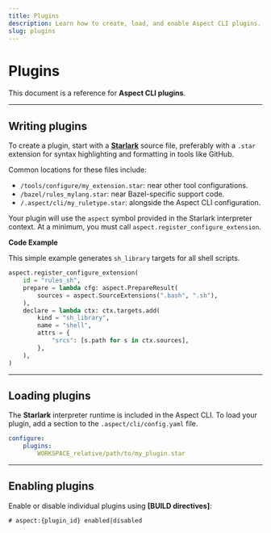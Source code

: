 ```yaml
---
title: Plugins
description: Learn how to create, load, and enable Aspect CLI plugins.
slug: plugins
---
```


# Plugins

This document is a reference for **Aspect CLI plugins**.

---

## Writing plugins

To create a plugin, start with a **[Starlark](https://github.com/bazelbuild/starlark)** source file, preferably with a `.star` extension for syntax highlighting and formatting in tools like GitHub.

Common locations for these files include:

* `/tools/configure/my_extension.star`: near other tool configurations.
* `/bazel/rules_mylang.star`: near Bazel-specific support code.
* `/.aspect/cli/my_ruletype.star`: alongside the Aspect CLI configuration.

Your plugin will use the `aspect` symbol provided in the Starlark interpreter context. At a minimum, you must call `aspect.register_configure_extension`.

**Code Example**

This simple example generates `sh_library` targets for all shell scripts.

```python
aspect.register_configure_extension(
    id = "rules_sh",
    prepare = lambda cfg: aspect.PrepareResult(
        sources = aspect.SourceExtensions(".bash", ".sh"),
    ),
    declare = lambda ctx: ctx.targets.add(
        kind = "sh_library",
        name = "shell",
        attrs = {
            "srcs": [s.path for s in ctx.sources],
        },
    ),
)
```

-----

## Loading plugins

The **Starlark** interpreter runtime is included in the Aspect CLI. To load your plugin, add a section to the `.aspect/cli/config.yaml` file.

```yaml
configure:
    plugins:
        WORKSPACE_relative/path/to/my_plugin.star
```

-----

## Enabling plugins

Enable or disable individual plugins using **[BUILD directives]**:

```
# aspect:{plugin_id} enabled|disabled
```